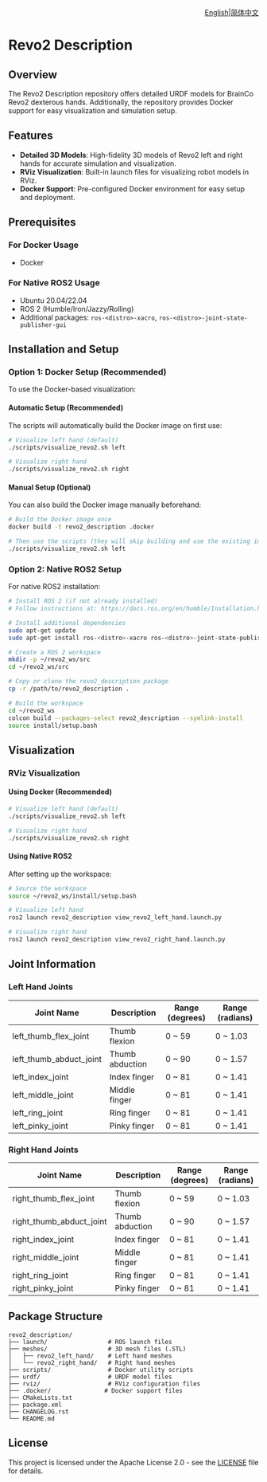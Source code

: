 <div align="right">

[English](README.md)|[简体中文](README_CN.md)

</div>

# Revo2 Description

## Overview

The Revo2 Description repository offers detailed URDF models for BrainCo Revo2 dexterous hands. Additionally, the repository provides Docker support for easy visualization and simulation setup.

## Features

- **Detailed 3D Models**: High-fidelity 3D models of Revo2 left and right hands for accurate simulation and visualization.
- **RViz Visualization**: Built-in launch files for visualizing robot models in RViz.
- **Docker Support**: Pre-configured Docker environment for easy setup and deployment.

## Prerequisites

### For Docker Usage
- Docker

### For Native ROS2 Usage
- Ubuntu 20.04/22.04
- ROS 2 (Humble/Iron/Jazzy/Rolling)
- Additional packages: `ros-<distro>-xacro`, `ros-<distro>-joint-state-publisher-gui`

## Installation and Setup

### Option 1: Docker Setup (Recommended)

To use the Docker-based visualization:

#### Automatic Setup (Recommended)
The scripts will automatically build the Docker image on first use:

```bash
# Visualize left hand (default)
./scripts/visualize_revo2.sh left

# Visualize right hand
./scripts/visualize_revo2.sh right
```

#### Manual Setup (Optional)
You can also build the Docker image manually beforehand:

```bash
# Build the Docker image once
docker build -t revo2_description .docker

# Then use the scripts (they will skip building and use the existing image)
./scripts/visualize_revo2.sh left
```

### Option 2: Native ROS2 Setup

For native ROS2 installation:

```bash
# Install ROS 2 (if not already installed)
# Follow instructions at: https://docs.ros.org/en/humble/Installation.html

# Install additional dependencies
sudo apt-get update
sudo apt-get install ros-<distro>-xacro ros-<distro>-joint-state-publisher-gui

# Create a ROS 2 workspace
mkdir -p ~/revo2_ws/src
cd ~/revo2_ws/src

# Copy or clone the revo2_description package
cp -r /path/to/revo2_description .

# Build the workspace
cd ~/revo2_ws
colcon build --packages-select revo2_description --symlink-install
source install/setup.bash
```

## Visualization

### RViz Visualization

#### Using Docker (Recommended)

```bash
# Visualize left hand (default)
./scripts/visualize_revo2.sh left

# Visualize right hand
./scripts/visualize_revo2.sh right
```

#### Using Native ROS2

After setting up the workspace:

```bash
# Source the workspace
source ~/revo2_ws/install/setup.bash

# Visualize left hand
ros2 launch revo2_description view_revo2_left_hand.launch.py

# Visualize right hand
ros2 launch revo2_description view_revo2_right_hand.launch.py
```

## Joint Information

### Left Hand Joints

| Joint Name | Description | Range (degrees) | Range (radians) |
|------------|-------------|-----------------|-----------------|
| left_thumb_flex_joint | Thumb flexion | 0 ~ 59 | 0 ~ 1.03 |
| left_thumb_abduct_joint | Thumb abduction | 0 ~ 90 | 0 ~ 1.57 |
| left_index_joint | Index finger | 0 ~ 81 | 0 ~ 1.41 |
| left_middle_joint | Middle finger | 0 ~ 81 | 0 ~ 1.41 |
| left_ring_joint | Ring finger | 0 ~ 81 | 0 ~ 1.41 |
| left_pinky_joint | Pinky finger | 0 ~ 81 | 0 ~ 1.41 |

### Right Hand Joints

| Joint Name | Description | Range (degrees) | Range (radians) |
|------------|-------------|-----------------|-----------------|
| right_thumb_flex_joint | Thumb flexion | 0 ~ 59 | 0 ~ 1.03 |
| right_thumb_abduct_joint | Thumb abduction | 0 ~ 90 | 0 ~ 1.57 |
| right_index_joint | Index finger | 0 ~ 81 | 0 ~ 1.41 |
| right_middle_joint | Middle finger | 0 ~ 81 | 0 ~ 1.41 |
| right_ring_joint | Ring finger | 0 ~ 81 | 0 ~ 1.41 |
| right_pinky_joint | Pinky finger | 0 ~ 81 | 0 ~ 1.41 |

## Package Structure

```
revo2_description/
├── launch/                 # ROS launch files
├── meshes/                 # 3D mesh files (.STL)
│   ├── revo2_left_hand/    # Left hand meshes
│   └── revo2_right_hand/   # Right hand meshes
├── scripts/                # Docker utility scripts
├── urdf/                   # URDF model files
├── rviz/                   # RViz configuration files
├── .docker/               # Docker support files
├── CMakeLists.txt
├── package.xml
├── CHANGELOG.rst
└── README.md
```

## License

This project is licensed under the Apache License 2.0 - see the [LICENSE](LICENSE) file for details.

